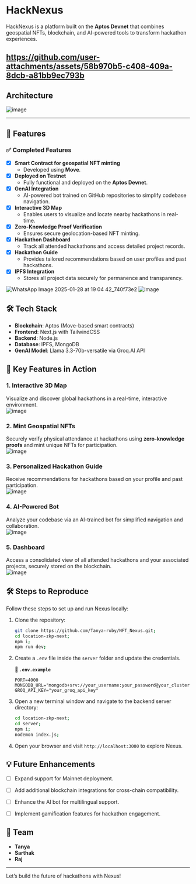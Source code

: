 # HackNexus  

HackNexus is a platform built on the **Aptos Devnet** that combines geospatial NFTs, blockchain, and AI-powered tools to transform hackathon experiences. 

https://github.com/user-attachments/assets/58b970b5-c408-409a-8dcb-a81bb9ec793b
---

## Architecture
![image](https://github.com/user-attachments/assets/4a3bc874-7b36-4299-85bf-5ad3ae6703c0)

---
## 🚀 Features  
### ✅ Completed Features  
- [x] **Smart Contract for geospatial NFT minting**  
  - Developed using **Move**.  
- [x] **Deployed on Testnet**  
  - Fully functional and deployed on the **Aptos Devnet**.  
- [x] **GenAI Integration**  
  - AI-powered bot trained on GitHub repositories to simplify codebase navigation.  
- [x] **Interactive 3D Map**  
  - Enables users to visualize and locate nearby hackathons in real-time.  
- [x] **Zero-Knowledge Proof Verification**  
  - Ensures secure geolocation-based NFT minting.  
- [x] **Hackathon Dashboard**  
  - Track all attended hackathons and access detailed project records.  
- [x] **Hackathon Guide**  
  - Provides tailored recommendations based on user profiles and past hackathons.  
- [x] **IPFS Integration**  
  - Stores all project data securely for permanence and transparency.
  
![WhatsApp Image 2025-01-28 at 19 04 42_740f73e2](https://github.com/user-attachments/assets/76e69268-d784-480c-996b-e013ffe32f7c)
![image](https://github.com/user-attachments/assets/4efc7c15-bf73-4466-807b-4d5958be51af)

## 🛠️ Tech Stack  
- **Blockchain**: Aptos (Move-based smart contracts)  
- **Frontend**: Next.js with TailwindCSS  
- **Backend**: Node.js 
- **Database**: IPFS, MongoDB
- **GenAI Model**: Llama 3.3-70b-versatile via Groq.AI API  

## 🌟 Key Features in Action  
### 1. **Interactive 3D Map**  
Visualize and discover global hackathons in a real-time, interactive environment.  
![image](https://github.com/user-attachments/assets/bf22e4ce-2361-4649-8f58-855b7a6a1345)

### 2. **Mint Geospatial NFTs**  
Securely verify physical attendance at hackathons using **zero-knowledge proofs** and mint unique NFTs for participation.  
![image](https://github.com/user-attachments/assets/4306960f-e719-4faa-bfa1-77886b1dcb79)

### 3. **Personalized Hackathon Guide**  
Receive recommendations for hackathons based on your profile and past participation.  
![image](https://github.com/user-attachments/assets/e84b764b-b93e-4f74-b2da-aca44ecc90af)

### 4. **AI-Powered Bot**  
Analyze your codebase via an AI-trained bot for simplified navigation and collaboration.  
![image](https://github.com/user-attachments/assets/307a7005-5cc2-4021-9f7b-d9eb9a3a0a11)

### 5. **Dashboard**  
Access a consolidated view of all attended hackathons and your associated projects, securely stored on the blockchain.  
![image](https://github.com/user-attachments/assets/66559cb5-5261-4f0e-9a75-cdaaa262bc80)


## 🛠️ Steps to Reproduce  

Follow these steps to set up and run Nexus locally:  

1. Clone the repository:  
   ```bash
   git clone https://github.com/Tanya-ruby/NFT_Nexus.git;
   cd location-zkp-next;
   npm i;
   npm run dev;
   ```  
2. Create a `.env` file inside the `server` folder and update the credentials.  

   **📄 `.env.example`**
   ```env
   PORT=4000
   MONGODB_URL="mongodb+srv://your_username:your_password@your_cluster.mongodb.net/your_db"
   GROQ_API_KEY="your_groq_api_key"
   ```
3. Open a new terminal window and navigate to the backend server directory:  
   ```bash
   cd location-zkp-next;
   cd server;
   npm i;
   nodemon index.js;
   ```  

4. Open your browser and visit `http://localhost:3000` to explore Nexus.  

## 💡 Future Enhancements  
- [ ] Expand support for Mainnet deployment.  
- [ ] Add additional blockchain integrations for cross-chain compatibility.  
- [ ] Enhance the AI bot for multilingual support.  
- [ ] Implement gamification features for hackathon engagement.  


## 👥 Team  
- **Tanya**
- **Sarthak**
- **Raj** 
---

Let’s build the future of hackathons with Nexus!   
